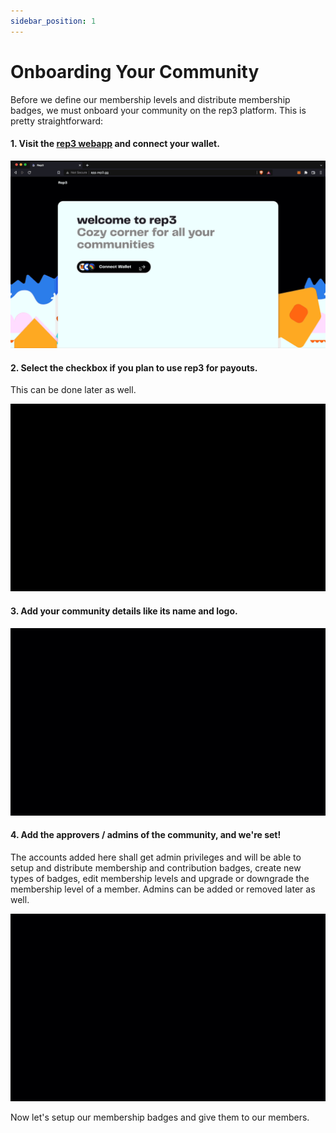 ```yaml
---
sidebar_position: 1
---
```


# Onboarding Your Community
Before we define our membership levels and distribute membership badges, we must onboard your community on the rep3 platform. This is pretty straightforward:

#### 1. Visit the [rep3 webapp](https://app.rep3.gg/) and connect your wallet.

![](../img/001-connect_wallet.gif)

#### 2. Select the checkbox if you plan to use rep3 for payouts. 
This can be done later as well.

![](../img/002-safe_creation.gif)


#### 3. Add your community details like its name and logo.

![](../img/003-add_community_details.gif)

#### 4. Add the approvers / admins of the community, and we're set!
The accounts added here shall get admin privileges and will be able to setup and distribute membership and contribution badges, create new types of badges, edit membership levels and upgrade or downgrade the membership level of a member. Admins can be added or removed later as well.

![](../img/004-add_approver_details.gif)

Now let's setup our membership badges and give them to our members.